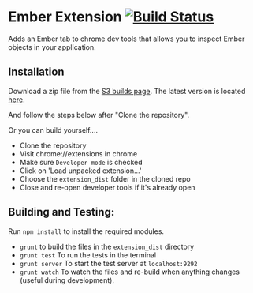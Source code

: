 Ember Extension [![Build Status](https://secure.travis-ci.org/tildeio/ember-extension.png?branch=master)](http://travis-ci.org/tildeio/ember-extension)
===============

Adds an Ember tab to chrome dev tools that allows you to inspect
Ember objects in your application.

Installation
------------

Download a zip file from the [S3 builds page][s3-builds]. The latest version is
located [here][latest-build].

And follow the steps below after "Clone the repository".

Or you can build yourself....

- Clone the repository
- Visit chrome://extensions in chrome
- Make sure `Developer mode` is checked
- Click on 'Load unpacked extension...'
- Choose the `extension_dist` folder in the cloned repo
- Close and re-open developer tools if it's already open

Building and Testing:
--------------------

Run `npm install` to install the required modules.

- `grunt` to build the files in the `extension_dist` directory
- `grunt test` To run the tests in the terminal
- `grunt server` To start the test server at `localhost:9292`
- `grunt watch` To watch the files and re-build when anything changes (useful during development).


[s3-builds]: http://ember-extension.s3-website-us-east-1.amazonaws.com/
[latest-build]: http://ember-extension.s3-website-us-east-1.amazonaws.com/ember-extension-latest.zip


